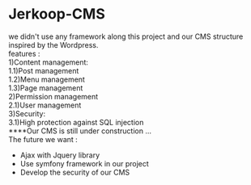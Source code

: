 # Jerkoop-CMS
we didn't use any framework along this project and our CMS structure inspired by the Wordpress.<br>
features :<br>
1)Content management:<br>
1.1)Post management<br>
1.2)Menu management<br>
1.3)Page management<br>
2)Permission management<br>
2.1)User management<br>
3)Security:<br>
3.1)High protection against SQL injection<br>
****Our CMS is still under construction ...<br>
The future we want :<br>
- Ajax with Jquery library<br>
- Use symfony framework in our project<br>
- Develop the security of our CMS<br>

